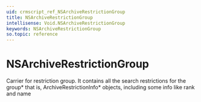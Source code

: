 ```yaml
---
uid: crmscript_ref_NSArchiveRestrictionGroup
title: NSArchiveRestrictionGroup
intellisense: Void.NSArchiveRestrictionGroup
keywords: NSArchiveRestrictionGroup
so.topic: reference
---
```


# NSArchiveRestrictionGroup

Carrier for restriction group. It contains all the search restrictions for the group* that is, ArchiveRestrictionInfo* objects, including some info like rank and name
